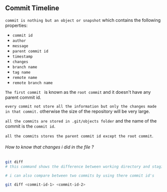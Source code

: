 ## Commit Timeline

`commit is nothing but an object or snapshot` which contains the following properties:

- `commit id`
- `author`
- `message`
- `parent commit id`
- `timestamp`
- `changes`
- `branch name`
- `tag name`
- `remote name`
- `remote branch name`

`The first commit ` is known as the `root commit` and it doesn't have any parent commit id.

`every commit not store all the information but only the changes made in that commit.` otherwise the size of the repository will be very large.

`all the commits are stored in .git/objects folder` and the name of the commit is the `commit id`.

`all the commits stores the parent commit id except the root commit`.

###### How to know that changes i did in the file ?

```bash
git diff
# this command shows the difference between working directory and staging area.(current version and the last commit version)

# i can also compare between two commits by using there commit id's

git diff <commit-id-1> <commit-id-2>





```
